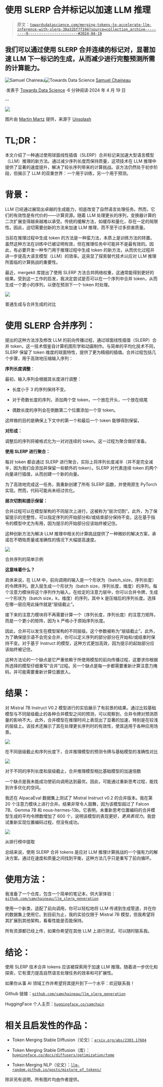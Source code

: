 # 使用 SLERP 合并标记以加速 LLM 推理

> 原文：[`towardsdatascience.com/merging-tokens-to-accelerate-llm-inference-with-slerp-38a32bf7f194?source=collection_archive---------9-----------------------#2024-04-19`](https://towardsdatascience.com/merging-tokens-to-accelerate-llm-inference-with-slerp-38a32bf7f194?source=collection_archive---------9-----------------------#2024-04-19)

## 我们可以通过使用 SLERP 合并连续的标记对，显著加速 LLM 下一标记的生成，从而减少进行完整预测所需的计算能力。

[](https://medium.com/@sam.chaineau?source=post_page---byline--38a32bf7f194--------------------------------)![Samuel Chaineau](https://medium.com/@sam.chaineau?source=post_page---byline--38a32bf7f194--------------------------------)[](https://towardsdatascience.com/?source=post_page---byline--38a32bf7f194--------------------------------)![Towards Data Science](https://towardsdatascience.com/?source=post_page---byline--38a32bf7f194--------------------------------) [Samuel Chaineau](https://medium.com/@sam.chaineau?source=post_page---byline--38a32bf7f194--------------------------------)

·发表于 [Towards Data Science](https://towardsdatascience.com/?source=post_page---byline--38a32bf7f194--------------------------------) ·6 分钟阅读·2024 年 4 月 19 日

--

![](img/1d20ac9c439c47bb8dac7cc59881664d.png)

图片由 [Martin Martz](https://unsplash.com/@martz90?utm_source=medium&utm_medium=referral) 提供，来源于 [Unsplash](https://unsplash.com/?utm_source=medium&utm_medium=referral)

# TL;DR：

本文介绍了一种通过使用球面线性插值（SLERP）合并标记来加速大型语言模型（LLM）推理的新方法。通过减少序列长度而保持质量，这项技术在 LLM 推理中提供了显著的速度提升，解决了较长序列带来的计算挑战。该方法仍然处于初步阶段，但揭示了 LLM 的双重世界：一个用于训练，另一个用于预测。

# 背景：

LLM 已经通过展现出卓越的生成能力，彻底改变了自然语言处理任务。然而，它们的有效性是有代价的——计算资源。随着 LLM 处理更长的序列，变换器计算的二次扩展变得越来越难以承受。传统的缓解方法，如缓存和量化，存在一定的局限性。因此，迫切需要创新的方法来加速 LLM 推理，而不至于过多损害质量。

当前在推理过程中生成 token 的方法是一种蛮力法，本质上是训练方法的转置。虽然这种方法在训练中已被证明有效，但在推理任务中可能并不是最有效的。因此，有必要开发一种专门用于推理过程中生成 token 的新方法，从而优化过程并进一步提高大语言模型（LLM）的效率。这突显了探索替代技术以应对 LLM 推理所面临的计算挑战的重要性。

最近，mergekit 库提出了使用 SLERP 方法合并网络权重，这通常能得到更好的结果。受到这一工作的启发，我决定尝试是否可以在一个序列中合并 token，从而生成一个更小的序列，以便在预测下一个 token 时处理。

![](img/1fcde1ba09eb3d7862d2b002b155125e.png)

普通生成与合并生成的对比

# 使用 SLERP 合并序列：

提出的这种方法涉及修改 LLM 的前向传播过程，通过球面线性插值（SLERP）合并 token，这一技术借鉴自计算机图形学和动画制作。与简单的平均化技术不同，SLERP 保留了 token 维度的球面特性，提供了更为精细的插值。合并过程包括几个步骤，用于高效地压缩输入序列：

**序列长度调整**：

最初，输入序列会根据其长度进行调整：

+   长度小于 3 的序列保持不变。

+   对于奇数长度的序列，添加两个空 token，一个放在开头，一个放在结尾

+   偶数长度的序列会在倒数第二个位置添加一个空 token。

这样做的目的是确保上下文中的第一个和最后一个 token 能够得到保留。

**对形成：**

调整后的序列将被格式化为一对对连续的 token。这一过程为聚合做好准备。

**使用 SLERP 进行聚合：**

每对 token 都会通过 SLERP 进行聚合，实际上将序列长度减半（并不是完全减半，因为我们会添加并保留一些额外的 token）。SLERP 对代表连续 token 的两个向量进行插值，从而创建一个新的向量。

为了高效地完成这一任务，我重新创建了所有 SLERP 函数，并使用原生 PyTorch 实现。然而，代码可能尚未经过优化。

**层次切割和提示保留：**

合并过程可以在模型架构的不同层次上进行，这被称为“层次切割”。此外，为了保留提示的完整性，可以指定序列的开始部分和/或结束部分保持不变。这在基于指令的模型中尤为有用，因为提示的开始部分应该始终被记住。

这种创新方法为解决 LLM 推理中相关的计算挑战提供了一种微妙的解决方案，承诺在不牺牲质量或准确性的情况下大幅提高速度。

![](img/6934167f27afc797fc61f04a0cba74aa.png)

合并序列的简单示例

**这意味着什么？**

具体来说，在 LLM 中，前向调用的输入是一个形状为（batch_size，序列长度）的令牌序列。嵌入层生成一个形状为（batch size，序列长度，维度）的序列。每个注意力模块将这个序列作为输入。在给定的注意力层中，你可以合并令牌，生成一个形状为（batch size，k，维度）的序列，其中 k 是压缩后的序列长度。选择在哪一层应用此操作就是“层级截止”。

接下来的注意力模块将不再需要计算一个（序列长度，序列长度）的注意力矩阵，而是一个更小的矩阵，因为 k 严格小于原始序列长度。

因此，合并可以发生在模型架构的不同层级。这个参数被称为“层级截止”。此外，为了确保提示语不会完全合并，你可以定义序列的部分部分在开始和/或结束时保持不变。对于基于 Instruct 的模型，这种方式更加高效，因为提示的起始部分应该始终被记住。

这种方法论的一个缺点是它严重依赖于所使用模型的前向传播过程，这要求你根据所选择的模型仔细重写“合并”过程。另一个缺点是每一步都需要重新计算注意力掩码，并可能需要重新计算位置嵌入。

# 结果：

对 Mistral 7B Instruct V0.2 模型进行的实验展示了有前景的结果。通过比较基础模型与不同层级截止的各种合并模型之间的预测，可以观察到，合并令牌对预测质量的影响不大。此外，合并模型在推理时间上表现出了显著的加速，特别是在较浅的层级上。该技术还展示了其在处理更长序列时的有效性，使其适用于各种应用场景。

![](img/31775627fd11cb17bd858d233710c1dc.png)

在不同层级截止和序列长度下，合并推理模型的预测令牌与基础模型的准确性对比

![](img/68a9ee0c7d5e691ed29b3d5bdd142300.png)

对于不同的序列长度和层级截止，合并推理模型相比基础模型的加速倍数

一个缺点是我未能成功使前向调用达到最优。因此，可能通过重新思考过程，能找到许多优化的空间。

我还在 AlpacaEval 数据集上测试了 Mistral Instruct v0.2 的合并版本。我在第 20 个注意力模块上进行合并。结果非常令人鼓舞，因为该模型超过了 Falcon 7B、Gemma 7B 和 nous-hermes-13b。它表明，未重新思考位置编码的合并模型生成的平均令牌数增加了 600 个，说明该模型的表现更好，*更具表现力*。我尝试重新实现位置编码过程，但没有成功。

![](img/e8f72feb762d2920456495788e6525e9.png)

从排行榜中提取

总结来说，使用 SLERP 合并 tokens 是应对 LLM 推理计算挑战的一个强有力的解决方案。通过在速度和质量之间找到平衡，这种方法几乎只是重写了前向循环。

# 使用方法：

我准备了一个仓库，包含一个简单的笔记本，供大家体验：[`github.com/samchaineau/llm_slerp_generation`](https://github.com/samchaineau/llm_slerp_generation)

使用一个新类，适配了前向调用，你可以轻松地将 LLM 传递到生成管道，并在你的数据集上使用它。到目前为止，我的实验仅限于 Mistral 7B 模型，但我希望将其扩展到其他架构，看看性能是否能保持。

所有资源都已经上传，如果你希望在其他 LLM 上进行测试，可以随时联系我。

# 结论：

使用 SLERP 技术合并 tokens 应该被探索用于加速 LLM 推理。随着进一步优化和探索，它有潜力提高自然语言处理任务的效率和可扩展性。

如果你从事 AI 领域工作并希望将其提升到下一个水平：欢迎联系我！

Github 链接：[`github.com/samchaineau/llm_slerp_generation`](https://github.com/samchaineau/llm_slerp_generation)

HuggingFace 个人主页：[`huggingface.co/samchain`](https://huggingface.co/samchain)

# 相关且启发性的作品：

- Token Merging Stable Diffusion（论文）：[`arxiv.org/abs/2303.17604`](https://arxiv.org/abs/2303.17604)

- Token Merging Stable Diffusion（库）：[`huggingface.co/docs/diffusers/optimization/tome`](https://huggingface.co/docs/diffusers/optimization/tome)

- Token Merging NLP（论文）：[`llm-random.github.io/posts/mixture_of_tokens/`](https://llm-random.github.io/posts/mixture_of_tokens/)

除非另有说明，所有图片均由作者提供。
